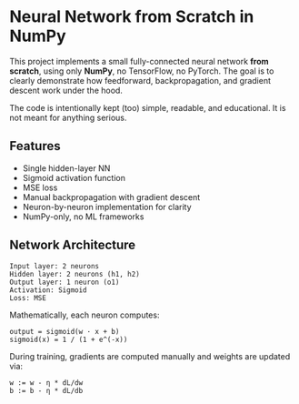 # Neural Network from Scratch in NumPy

This project implements a small fully-connected neural network **from scratch**, using only **NumPy**, no TensorFlow, no PyTorch. The goal is to clearly demonstrate how feedforward, backpropagation, and gradient descent work under the hood.

The code is intentionally kept (too) simple, readable, and educational. It is not meant for anything serious.

## Features

-   Single hidden-layer NN
-   Sigmoid activation function
-   MSE loss
-   Manual backpropagation with gradient descent
-   Neuron-by-neuron implementation for clarity
-   NumPy-only, no ML frameworks

## Network Architecture

```
Input layer: 2 neurons
Hidden layer: 2 neurons (h1, h2)
Output layer: 1 neuron (o1)
Activation: Sigmoid
Loss: MSE
```

Mathematically, each neuron computes:

```
output = sigmoid(w · x + b)
sigmoid(x) = 1 / (1 + e^(-x))
```

During training, gradients are computed manually and weights are updated via:

```
w := w - η * dL/dw
b := b - η * dL/db
```
